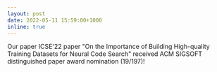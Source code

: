 ```yaml
---
layout: post
date: 2022-05-11 15:59:00+1000
inline: true
---
```


Our paper ICSE'22 paper "On the Importance of Building High-quality Training Datasets for Neural Code Search" received ACM SIGSOFT distinguished paper award nomination (19/197)!
